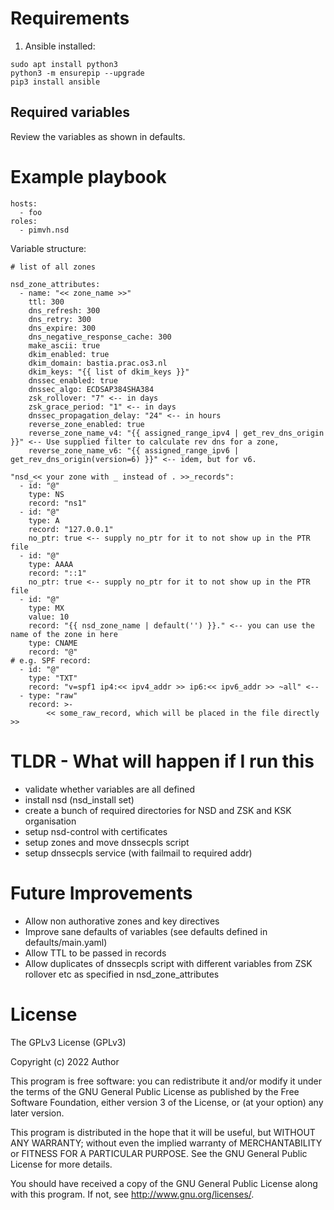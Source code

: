# Requirements

1. Ansible installed:

```
sudo apt install python3
python3 -m ensurepip --upgrade
pip3 install ansible
```

## Required variables

Review the variables as shown in defaults.

# Example playbook

```
hosts:
  - foo
roles:
  - pimvh.nsd

```

Variable structure:

```
# list of all zones

nsd_zone_attributes:
  - name: "<< zone_name >>"
    ttl: 300
    dns_refresh: 300
    dns_retry: 300
    dns_expire: 300
    dns_negative_response_cache: 300
    make_ascii: true
    dkim_enabled: true
    dkim_domain: bastia.prac.os3.nl
    dkim_keys: "{{ list of dkim_keys }}"
    dnssec_enabled: true
    dnssec_algo: ECDSAP384SHA384
    zsk_rollover: "7" <-- in days
    zsk_grace_period: "1" <-- in days
    dnssec_propagation_delay: "24" <-- in hours
    reverse_zone_enabled: true
    reverse_zone_name_v4: "{{ assigned_range_ipv4 | get_rev_dns_origin }}" <-- Use supplied filter to calculate rev dns for a zone,
    reverse_zone_name_v6: "{{ assigned_range_ipv6 | get_rev_dns_origin(version=6) }}" <-- idem, but for v6.

"nsd_<< your zone with _ instead of . >>_records":
  - id: "@"
    type: NS
    record: "ns1"
  - id: "@"
    type: A
    record: "127.0.0.1"
    no_ptr: true <-- supply no_ptr for it to not show up in the PTR file
  - id: "@"
    type: AAAA
    record: "::1"
    no_ptr: true <-- supply no_ptr for it to not show up in the PTR file
  - id: "@"
    type: MX
    value: 10
    record: "{{ nsd_zone_name | default('') }}." <-- you can use the name of the zone in here
    type: CNAME
    record: "@"
# e.g. SPF record:
  - id: "@"
    type: "TXT"
    record: "v=spf1 ip4:<< ipv4_addr >> ip6:<< ipv6_addr >> ~all" <--
  - type: "raw"
    record: >-
        << some_raw_record, which will be placed in the file directly >>

```

# TLDR - What will happen if I run this

- validate whether variables are all defined
- install nsd (nsd_install set)
- create a bunch of required directories for NSD and ZSK and KSK organisation
- setup nsd-control with certificates
- setup zones and move dnssecpls script
- setup dnssecpls service (with failmail to required addr)

# Future Improvements

- Allow non authorative zones and key directives
- Improve sane defaults of variables (see defaults defined in defaults/main.yaml)
- Allow TTL to be passed in records
- Allow duplicates of dnssecpls script with different variables from ZSK rollover etc as specified in nsd_zone_attributes

# License

The GPLv3 License (GPLv3)

Copyright (c) 2022 Author

This program is free software: you can redistribute it and/or modify
it under the terms of the GNU General Public License as published by
the Free Software Foundation, either version 3 of the License, or
(at your option) any later version.

This program is distributed in the hope that it will be useful,
but WITHOUT ANY WARRANTY; without even the implied warranty of
MERCHANTABILITY or FITNESS FOR A PARTICULAR PURPOSE. See the
GNU General Public License for more details.

You should have received a copy of the GNU General Public License
along with this program. If not, see <http://www.gnu.org/licenses/>.
